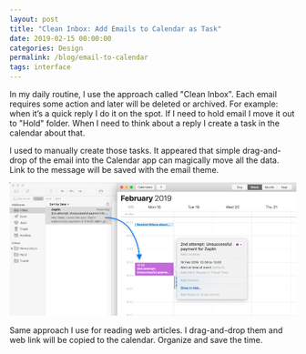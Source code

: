 ```yaml
---
layout: post
title: "Clean Inbox: Add Emails to Calendar as Task"
date: 2019-02-15 00:00:00
categories: Design
permalink: /blog/email-to-calendar
tags: interface
---
```


In my daily routine, I use the approach called "Clean Inbox". Each email requires some action and later will be deleted or archived. For example: when it’s a quick reply I do it on the spot. If I need to hold email I move it out to "Hold" folder. When I need to think about a reply I create a task in the calendar about that.

I used to manually create those tasks. It appeared that simple drag-and-drop of the email into the Calendar app can magically move all the data. Link to the message will be saved with the email theme.

<span class="p1000">![Email to Calendar](/blog_img/advices/mailapp.png)</span>

Same approach I use for reading web articles. I drag-and-drop them and web link will be copied to the calendar. Organize and save the time.